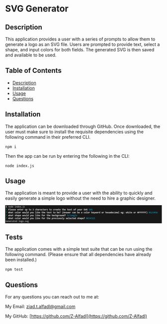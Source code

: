 # SVG Generator
## Description
This application provides a user with a series of prompts to allow them to generate a logo as an SVG file. Users are prompted to provide text, select a shape, and input colors for both fields. The generated SVG is then saved and available to be used.
## Table of Contents

- [Description](#description)
- [Installation](#installation)
- [Usage](#usage)
- [Questions](#questions)
## Installation
The application can be downloaded through GitHub. Once downloaded, the user must make sure to install the requisite dependencies using the following command in their preferred CLI.
    
    npm i

Then the app can be run by entering the following in the CLI:

    node index.js


## Usage
The application is meant to provide a user with the ability to quickly and easily generate a simple logo without the need to hire a graphic designer.

![screenshot of application](assets/exampleprompt.png)

## Tests
The application comes with a simple test suite that can be run using the following command. (Please ensure that all dependencies have already been installed.)
    
    npm test


## Questions
For any questions you can reach out to me at:

My Email: [ziad.t.alfadl@gmail.com](mailto:ziad.t.alfadl@gmail.com)

My GitHub: [https://github.com/Z-Alfadl](https://github.com/Z-Alfadl)
